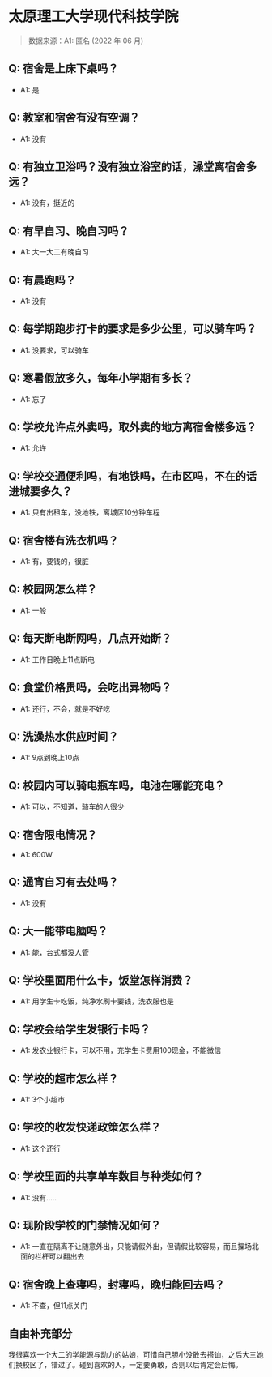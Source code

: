# 太原理工大学现代科技学院

> 数据来源：A1: 匿名 (2022 年 06 月)

## Q: 宿舍是上床下桌吗？

- A1: 是

## Q: 教室和宿舍有没有空调？

- A1: 没有

## Q: 有独立卫浴吗？没有独立浴室的话，澡堂离宿舍多远？

- A1: 没有，挺近的

## Q: 有早自习、晚自习吗？

- A1: 大一大二有晚自习

## Q: 有晨跑吗？

- A1: 没有

## Q: 每学期跑步打卡的要求是多少公里，可以骑车吗？

- A1: 没要求，可以骑车

## Q: 寒暑假放多久，每年小学期有多长？

- A1: 忘了

## Q: 学校允许点外卖吗，取外卖的地方离宿舍楼多远？

- A1: 允许

## Q: 学校交通便利吗，有地铁吗，在市区吗，不在的话进城要多久？

- A1: 只有出租车，没地铁，离城区10分钟车程

## Q: 宿舍楼有洗衣机吗？

- A1: 有，要钱的，很脏

## Q: 校园网怎么样？

- A1: 一般

## Q: 每天断电断网吗，几点开始断？

- A1: 工作日晚上11点断电

## Q: 食堂价格贵吗，会吃出异物吗？

- A1: 还行，不会，就是不好吃

## Q: 洗澡热水供应时间？

- A1: 9点到晚上10点

## Q: 校园内可以骑电瓶车吗，电池在哪能充电？

- A1: 可以，不知道，骑车的人很少

## Q: 宿舍限电情况？

- A1: 600W

## Q: 通宵自习有去处吗？

- A1: 没有

## Q: 大一能带电脑吗？

- A1: 能，台式都没人管

## Q: 学校里面用什么卡，饭堂怎样消费？

- A1: 用学生卡吃饭，纯净水刷卡要钱，洗衣服也是

## Q: 学校会给学生发银行卡吗？

- A1: 发农业银行卡，可以不用，充学生卡费用100现金，不能微信

## Q: 学校的超市怎么样？

- A1: 3个小超市

## Q: 学校的收发快递政策怎么样？

- A1: 这个还行

## Q: 学校里面的共享单车数目与种类如何？

- A1: 没有.....

## Q: 现阶段学校的门禁情况如何？

- A1: 一直在隔离不让随意外出，只能请假外出，但请假比较容易，而且操场北面的栏杆可以翻出去

## Q: 宿舍晚上查寝吗，封寝吗，晚归能回去吗？

- A1: 不查，但11点关门

## 自由补充部分

我很喜欢一个大二的学能源与动力的姑娘，可惜自己胆小没敢去搭讪，之后大三她们换校区了，错过了。碰到喜欢的人，一定要勇敢，否则以后肯定会后悔。
